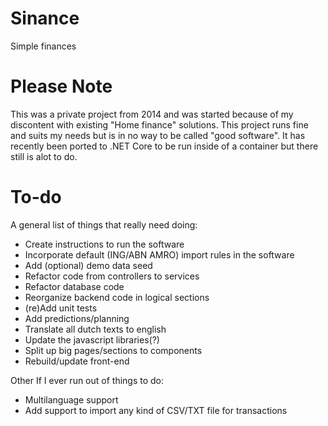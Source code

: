 # Sinance
Simple finances

# Please Note
This was a private project from 2014 and was started because of my discontent with existing "Home finance" solutions. This project runs fine and suits my needs but is in no way to be called "good software". It has recently been ported to .NET Core to be run inside of a container but there still is alot to do.

# To-do
A general list of things that really need doing:
- Create instructions to run the software
- Incorporate default (ING/ABN AMRO) import rules in the software
- Add (optional) demo data seed
- Refactor code from controllers to services
- Refactor database code
- Reorganize backend code in logical sections
- (re)Add unit tests
- Add predictions/planning
- Translate all dutch texts to english
- Update the javascript libraries(?)
- Split up big pages/sections to components
- Rebuild/update front-end

Other If I ever run out of things to do:
- Multilanguage support
- Add support to import any kind of CSV/TXT file for transactions